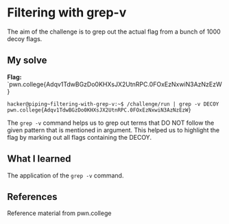 # Filtering with grep-v
The aim of the challenge is to grep out the actual flag from a bunch of 1000 decoy flags.

## My solve
**Flag:** `pwn.college{Adqv1TdwBGzDo0KHXsJX2UtnRPC.0FOxEzNxwiN3AzNzEzW} 

```
hacker@piping~filtering-with-grep-v:~$ /challenge/run | grep -v DECOY
pwn.college{Adqv1TdwBGzDo0KHXsJX2UtnRPC.0FOxEzNxwiN3AzNzEzW}
```
The `grep -v` command helps us to grep out terms that DO NOT follow the given pattern that is mentioned in argument. This helped us to highlight the flag by marking out all flags containing the DECOY. 

## What I learned
The application of the `grep -v` command.

## References 
Reference material from pwn.college
